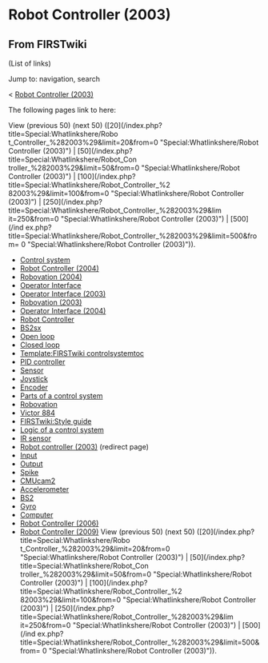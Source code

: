 # Robot Controller (2003)

## From FIRSTwiki

(List of links)

Jump to: navigation, search

< [Robot Controller (2003)](/index.php?title=Robot_Controller_%282003%29&redirect=no "Robot
Controller \(2003\)")

The following pages link to here:

View (previous 50) (next 50) ([20](/index.php?title=Special:Whatlinkshere/Robo
t_Controller_%282003%29&limit=20&from=0 "Special:Whatlinkshere/Robot
Controller \(2003\)") | [50](/index.php?title=Special:Whatlinkshere/Robot_Con
troller_%282003%29&limit=50&from=0 "Special:Whatlinkshere/Robot Controller
\(2003\)") | [100](/index.php?title=Special:Whatlinkshere/Robot_Controller_%2
82003%29&limit=100&from=0 "Special:Whatlinkshere/Robot Controller \(2003\)") | [250](/index.php?title=Special:Whatlinkshere/Robot_Controller_%282003%29&lim
it=250&from=0 "Special:Whatlinkshere/Robot Controller \(2003\)") | [500](/ind
ex.php?title=Special:Whatlinkshere/Robot_Controller_%282003%29&limit=500&from=
0 "Special:Whatlinkshere/Robot Controller \(2003\)")).

- [Control system](Control_system "Control system")
- [Robot Controller (2004)](Robot_Controller_%282004%29 "Robot Controller \(2004\)")
- [Robovation (2004)](Robovation_%282004%29 "Robovation \(2004\)")
- [Operator Interface](operator-interface)
- [Operator Interface (2003)](Operator_Interface_%282003%29 "Operator Interface \(2003\)")
- [Robovation (2003)](Robovation_%282003%29 "Robovation \(2003\)")
- [Operator Interface (2004)](Operator_Interface_%282004%29 "Operator Interface \(2004\)")
- [Robot Controller](robot-controller)
- [BS2sx](BS2sx "BS2sx")
- [Open loop](Open_loop "Open loop")
- [Closed loop](Closed_loop "Closed loop")
- [Template:FIRSTwiki controlsystemtoc](Template:FIRSTwiki_controlsystemtoc "Template:FIRSTwiki controlsystemtoc")
- [PID controller](PID_controller "PID controller")
- [Sensor](sensor)
- [Joystick](joystick)
- [Encoder](Encoder "Encoder")
- [Parts of a control system](Parts_of_a_control_system "Parts of a control system")
- [Robovation](robovation)
- [Victor 884](victor-884)
- [FIRSTwiki:Style guide](FIRSTwiki:Style_guide "FIRSTwiki:Style guide")
- [Logic of a control system](Logic_of_a_control_system "Logic of a control system")
- [IR sensor](IR_sensor "IR sensor")
- [Robot controller (2003)](/index.php?title=Robot_controller_%282003%29&redirect=no "Robot controller \(2003\)") (redirect page)
- [Input](Input "Input")
- [Output](Output "Output")
- [Spike](spike-relay)
- [CMUcam2](CMUcam2 "CMUcam2")
- [Accelerometer](Accelerometer "Accelerometer")
- [BS2](BS2 "BS2")
- [Gyro](gyro)
- [Computer](Computer "Computer")
- [Robot Controller (2006)](Robot_Controller_%282006%29 "Robot Controller \(2006\)")
- [Robot Controller (2009)](Robot_Controller_%282009%29 "Robot Controller \(2009\)") View (previous 50) (next 50) ([20](/index.php?title=Special:Whatlinkshere/Robo
  t_Controller_%282003%29&limit=20&from=0 "Special:Whatlinkshere/Robot
  Controller \(2003\)") | [50](/index.php?title=Special:Whatlinkshere/Robot_Con
  troller_%282003%29&limit=50&from=0 "Special:Whatlinkshere/Robot Controller
  \(2003\)") | [100](/index.php?title=Special:Whatlinkshere/Robot_Controller_%2
  82003%29&limit=100&from=0 "Special:Whatlinkshere/Robot Controller \(2003\)") | [250](/index.php?title=Special:Whatlinkshere/Robot_Controller_%282003%29&lim
  it=250&from=0 "Special:Whatlinkshere/Robot Controller \(2003\)") | [500](/ind
  ex.php?title=Special:Whatlinkshere/Robot_Controller_%282003%29&limit=500&from=
  0 "Special:Whatlinkshere/Robot Controller \(2003\)")).
